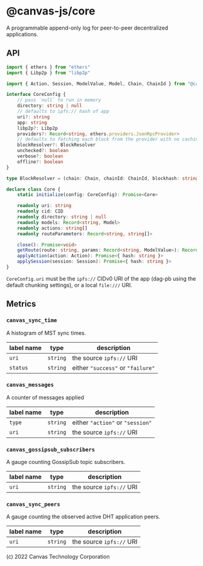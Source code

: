 # @canvas-js/core

A programmable append-only log for peer-to-peer decentralized applications.

## API

```typescript
import { ethers } from "ethers"
import { Libp2p } from "libp2p"

import { Action, Session, ModelValue, Model, Chain, ChainId } from "@canvas-js/interfaces"

interface CoreConfig {
	// pass `null` to run in memory
	directory: string | null
	// defaults to ipfs:// hash of app
	uri?: string
	app: string
	libp2p?: Libp2p
	providers?: Record<string, ethers.providers.JsonRpcProvider>
	// defaults to fetching each block from the provider with no caching
	blockResolver?: BlockResolver
	unchecked?: boolean
	verbose?: boolean
	offline?: boolean
}

type BlockResolver = (chain: Chain, chainId: ChainId, blockhash: string) => Promise<ethers.providers.Block>

declare class Core {
	static initialize(config: CoreConfig): Promise<Core>

	readonly uri: string
	readonly cid: CID
	readonly directory: string | null
	readonly models: Record<string, Model>
	readonly actions: string[]
	readonly routeParameters: Record<string, string[]>

	close(): Promise<void>
	getRoute(route: string, params: Record<string, ModelValue>): Record<string, ModelValue>[]
	applyAction(action: Action): Promise<{ hash: string }>
	applySession(session: Session): Promise<{ hash: string }>
}
```

`CoreConfig.uri` must be the `ipfs://` CIDv0 URI of the app (dag-pb using the default chunking settings), or a local `file:///` URI.

## Metrics

### `canvas_sync_time`

A histogram of MST sync times.

| label name | type     | description                       |
| ---------- | -------- | --------------------------------- |
| `uri`      | `string` | the source `ipfs://` URI          |
| `status`   | `string` | either `"success"` or `"failure"` |

### `canvas_messages`

A counter of messages applied

| label name | type     | description                      |
| ---------- | -------- | -------------------------------- |
| `type`     | `string` | either `"action"` or `"session"` |
| `uri`      | `string` | the source `ipfs://` URI         |

### `canvas_gossipsub_subscribers`

A gauge counting GossipSub topic subscribers.

| label name | type     | description              |
| ---------- | -------- | ------------------------ |
| `uri`      | `string` | the source `ipfs://` URI |

### `canvas_sync_peers`

A gauge counting the observed active DHT application peers.

| label name | type     | description              |
| ---------- | -------- | ------------------------ |
| `uri`      | `string` | the source `ipfs://` URI |

(c) 2022 Canvas Technology Corporation
